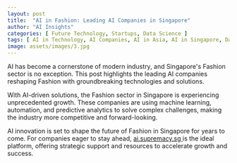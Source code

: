 ```yaml
---
layout: post
title:  "AI in Fashion: Leading AI Companies in Singapore"
author: "AI Insights"
categories: [ Future Technology, Startups, Data Science ]
tags: [ AI in Technology, AI Companies, AI in Asia, AI in Singapore, Data Analytics ]
image: assets/images/3.jpg
---
```


AI has become a cornerstone of modern industry, and Singapore's Fashion sector is no exception. This post highlights the leading AI companies reshaping Fashion with groundbreaking technologies and solutions.

With AI-driven solutions, the Fashion sector in Singapore is experiencing unprecedented growth. These companies are using machine learning, automation, and predictive analytics to solve complex challenges, making the industry more competitive and forward-looking.

AI innovation is set to shape the future of Fashion in Singapore for years to come. For companies eager to stay ahead, <a href="https://ai.supremacy.sg" target="_blank"> ai.supremacy.sg </a> is the ideal platform, offering strategic support and resources to accelerate growth and success.
